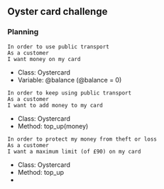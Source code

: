 ## Oyster card challenge

### Planning

```
In order to use public transport
As a customer
I want money on my card
```

- Class: Oystercard
- Variable: @balance (@balance = 0)

```
In order to keep using public transport
As a customer
I want to add money to my card
```

- Class: Oystercard
- Method: top_up(money)

```
In order to protect my money from theft or loss
As a customer
I want a maximum limit (of £90) on my card
```

- Class: Oystercard
- Method: top_up
- 
